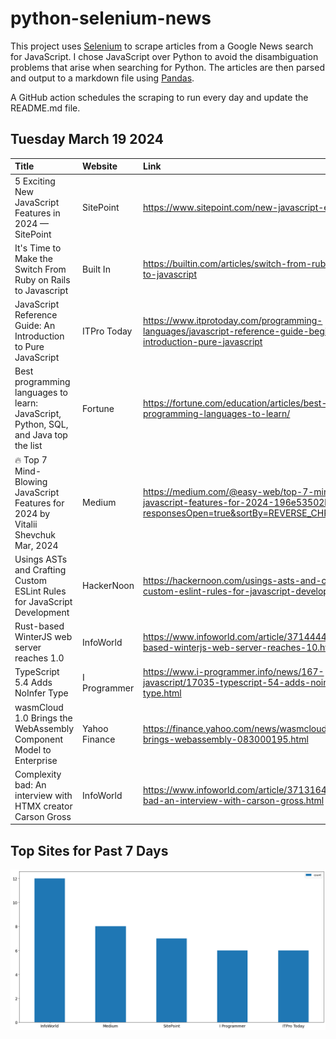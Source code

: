 # python-selenium-news

This project uses [Selenium](https://www.seleniumhq.org/) to scrape articles from a Google News search for JavaScript.
I chose JavaScript over Python to avoid the disambiguation problems that arise when searching for Python.
The articles are then parsed and output to a markdown file using [Pandas](https://pandas.pydata.org/).

A GitHub action schedules the scraping to run every day and update the README.md file.

## Tuesday March 19 2024


| Title                                                                               | Website       | Link                                                                                                                              |
|:------------------------------------------------------------------------------------|:--------------|:----------------------------------------------------------------------------------------------------------------------------------|
| 5 Exciting New JavaScript Features in 2024 — SitePoint                              | SitePoint     | https://www.sitepoint.com/new-javascript-ecmascript/                                                                              |
| It's Time to Make the Switch From Ruby on Rails to Javascript                       | Built In      | https://builtin.com/articles/switch-from-ruby-on-rails-to-javascript                                                              |
| JavaScript Reference Guide: An Introduction to Pure JavaScript                      | ITPro Today   | https://www.itprotoday.com/programming-languages/javascript-reference-guide-beginners-introduction-pure-javascript                |
| Best programming languages to learn: JavaScript, Python, SQL, and Java top the list | Fortune       | https://fortune.com/education/articles/best-programming-languages-to-learn/                                                       |
| 🔥 Top 7 Mind-Blowing JavaScript Features for 2024  by Vitalii Shevchuk  Mar, 2024   | Medium        | https://medium.com/@easy-web/top-7-mind-blowing-javascript-features-for-2024-196e53502b20?responsesOpen=true&sortBy=REVERSE_CHRON |
| Usings ASTs and Crafting Custom ESLint Rules for JavaScript Development             | HackerNoon    | https://hackernoon.com/usings-asts-and-crafting-custom-eslint-rules-for-javascript-development                                    |
| Rust-based WinterJS web server reaches 1.0                                          | InfoWorld     | https://www.infoworld.com/article/3714444/rust-based-winterjs-web-server-reaches-10.html                                          |
| TypeScript 5.4 Adds NoInfer Type                                                    | I Programmer  | https://www.i-programmer.info/news/167-javascript/17035-typescript-54-adds-noinfer-type.html                                      |
| wasmCloud 1.0 Brings the WebAssembly Component Model to Enterprise                  | Yahoo Finance | https://finance.yahoo.com/news/wasmcloud-1-0-brings-webassembly-083000195.html                                                    |
| Complexity bad: An interview with HTMX creator Carson Gross                         | InfoWorld     | https://www.infoworld.com/article/3713164/complexity-bad-an-interview-with-carson-gross.html                                      |
## Top Sites for Past 7 Days

![Graph of Top Sites](https://raw.githubusercontent.com/dan-mba/python-selenium-news/main/last-week.png)
